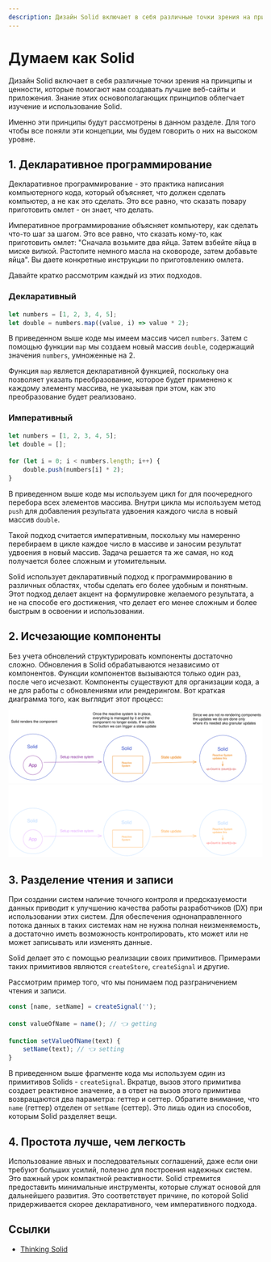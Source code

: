 ```yaml
---
description: Дизайн Solid включает в себя различные точки зрения на принципы и ценности, которые помогают нам создавать лучшие веб-сайты и приложения
---
```


# Думаем как Solid

Дизайн Solid включает в себя различные точки зрения на принципы и ценности, которые помогают нам создавать лучшие веб-сайты и приложения. Знание этих основополагающих принципов облегчает изучение и использование Solid.

Именно эти принципы будут рассмотрены в данном разделе. Для того чтобы все поняли эти концепции, мы будем говорить о них на высоком уровне.

## 1. Декларативное программирование

Декларативное программирование - это практика написания компьютерного кода, который объясняет, что должен сделать компьютер, а не как это сделать. Это все равно, что сказать повару приготовить омлет - он знает, что делать.

Императивное программирование объясняет компьютеру, как сделать что-то шаг за шагом. Это все равно, что сказать кому-то, как приготовить омлет: "Сначала возьмите два яйца. Затем взбейте яйца в миске вилкой. Растопите немного масла на сковороде, затем добавьте яйца". Вы даете конкретные инструкции по приготовлению омлета.

Давайте кратко рассмотрим каждый из этих подходов.

### Декларативный

```js
let numbers = [1, 2, 3, 4, 5];
let double = numbers.map((value, i) => value * 2);
```

В приведенном выше коде мы имеем массив чисел `numbers`. Затем с помощью функции `map` мы создаем новый массив `double`, содержащий значения `numbers`, умноженные на 2.

Функция `map` является декларативной функцией, поскольку она позволяет указать преобразование, которое будет применено к каждому элементу массива, не указывая при этом, как это преобразование будет реализовано.

### Императивный

```js
let numbers = [1, 2, 3, 4, 5];
let double = [];

for (let i = 0; i < numbers.length; i++) {
    double.push(numbers[i] * 2);
}
```

В приведенном выше коде мы используем цикл for для поочередного перебора всех элементов массива. Внутри цикла мы используем метод `push` для добавления результата удвоения каждого числа в новый массив `double`.

Такой подход считается императивным, поскольку мы намеренно перебираем в цикле каждое число в массиве и заносим результат удвоения в новый массив. Задача решается та же самая, но код получается более сложным и утомительным.

Solid использует декларативный подход к программированию в различных областях, чтобы сделать его более удобным и понятным. Этот подход делает акцент на формулировке желаемого результата, а не на способе его достижения, что делает его менее сложным и более быстрым в освоении и использовании.

## 2. Исчезающие компоненты

Без учета обновлений структурировать компоненты достаточно сложно. Обновления в Solid обрабатываются независимо от компонентов. Функции компонентов вызываются только один раз, после чего исчезают. Компоненты существуют для организации кода, а не для работы с обновлениями или рендерингом. Вот краткая диаграмма того, как выглядит этот процесс:

![Визуальное представление шагов, предпринимаемых Solid при обновлении состояния](solid-simple-state-update-light.svg#only-light)
![Визуальное представление шагов, предпринимаемых Solid при обновлении состояния](solid-simple-state-update-dark.svg#only-dark)

## 3. Разделение чтения и записи

При создании систем наличие точного контроля и предсказуемости данных приводит к улучшению качества работы разработчиков (DX) при использовании этих систем. Для обеспечения однонаправленного потока данных в таких системах нам не нужна полная неизменяемость, а достаточно иметь возможность контролировать, кто может или не может записывать или изменять данные.

Solid делает это с помощью реализации своих примитивов. Примерами таких примитивов являются `createStore`, `createSignal` и другие.

Рассмотрим пример того, что мы понимаем под разграничением чтения и записи.

```js
const [name, setName] = createSignal('');

const valueOfName = name(); // 👈 getting

function setValueOfName(text) {
    setName(text); // 👈 setting
}
```

В приведенном выше фрагменте кода мы используем один из примитивов Solids - `createSignal`. Вкратце, вызов этого примитива создает реактивное значение, а в ответ на вызов этого примитива возвращаются два параметра: геттер и сеттер. Обратите внимание, что `name` (геттер) отделен от `setName` (сеттер). Это лишь один из способов, которым Solid разделяет вещи.

## 4. Простота лучше, чем легкость

Использование явных и последовательных соглашений, даже если они требуют больших усилий, полезно для построения надежных систем. Это важный урок компактной реактивности. Solid стремится предоставить минимальные инструменты, которые служат основой для дальнейшего развития. Это соответствует причине, по которой Solid придерживается скорее декларативного, чем императивного подхода.

## Ссылки

-   [Thinking Solid](https://docs.solidjs.com/guides/foundations/thinking-solid)
